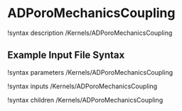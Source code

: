 # ADPoroMechanicsCoupling

!syntax description /Kernels/ADPoroMechanicsCoupling

## Example Input File Syntax

!syntax parameters /Kernels/ADPoroMechanicsCoupling

!syntax inputs /Kernels/ADPoroMechanicsCoupling

!syntax children /Kernels/ADPoroMechanicsCoupling
